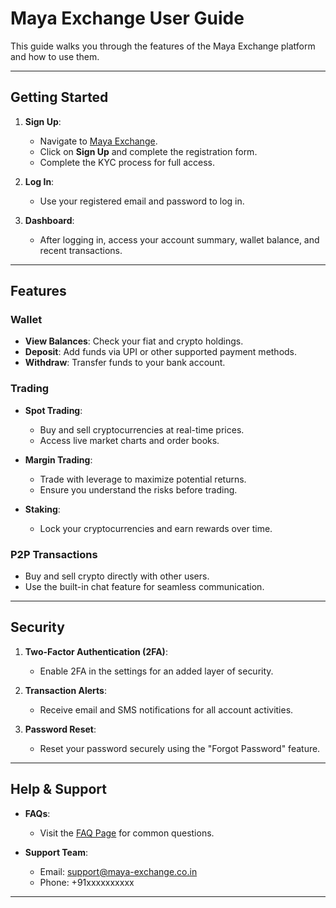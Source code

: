 # Maya Exchange User Guide

This guide walks you through the features of the Maya Exchange platform and how to use them.

---

## Getting Started

1. **Sign Up**:
   - Navigate to [Maya Exchange](https://maya-exchange.example.com).
   - Click on **Sign Up** and complete the registration form.
   - Complete the KYC process for full access.

2. **Log In**:
   - Use your registered email and password to log in.

3. **Dashboard**:
   - After logging in, access your account summary, wallet balance, and recent transactions.

---

## Features

### Wallet
- **View Balances**: Check your fiat and crypto holdings.
- **Deposit**: Add funds via UPI or other supported payment methods.
- **Withdraw**: Transfer funds to your bank account.

### Trading
- **Spot Trading**:
  - Buy and sell cryptocurrencies at real-time prices.
  - Access live market charts and order books.

- **Margin Trading**:
  - Trade with leverage to maximize potential returns.
  - Ensure you understand the risks before trading.

- **Staking**:
  - Lock your cryptocurrencies and earn rewards over time.

### P2P Transactions
- Buy and sell crypto directly with other users.
- Use the built-in chat feature for seamless communication.

---

## Security

1. **Two-Factor Authentication (2FA)**:
   - Enable 2FA in the settings for an added layer of security.

2. **Transaction Alerts**:
   - Receive email and SMS notifications for all account activities.

3. **Password Reset**:
   - Reset your password securely using the "Forgot Password" feature.

---

## Help & Support

- **FAQs**:
  - Visit the [FAQ Page](https://maya-exchange.example.com/faq) for common questions.
  
- **Support Team**:
  - Email: support@maya-exchange.co.in
  - Phone: +91xxxxxxxxxx

---
